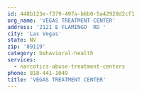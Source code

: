```yaml
---
id: 448b123e-f379-497a-b6b0-5a42928d2cf1
org_name: 'VEGAS TREATMENT CENTER'
address: '2121 E FLAMINGO  RD '
city: 'Las Vegas'
state: NV
zip: '89119'
category: behavioral-health
services:
  - narcotics-abuse-treatment-centers
phone: 818-441-1049
title: 'VEGAS TREATMENT CENTER'
---
```

